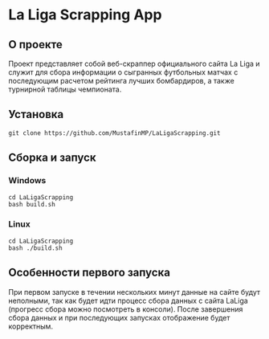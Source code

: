 # La Liga Scrapping App

## О проекте

Проект представляет собой веб-скраппер официального сайта La Liga и служит для сбора информации о сыгранных футбольных
матчах с последующим расчетом рейтинга лучших бомбардиров, а также турнирной таблицы чемпионата.

## Установка

```commandline
git clone https://github.com/MustafinMP/LaLigaScrapping.git
```

## Сборка и запуск

### Windows
```commandline
cd LaLigaScrapping
bash build.sh
```

### Linux
```commandline
cd LaLigaScrapping
bash ./build.sh
```

## Особенности первого запуска
При первом запуске в течении нескольких минут данные на сайте будут неполными, так как будет идти процесс сбора данных с
сайта LaLiga (прогресс сбора можно посмотреть в консоли). После завершения сбора данных и при последующих запусках
отображение будет корректным.

